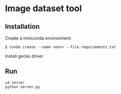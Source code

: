 # Image dataset tool

## Installation
Create a miniconda environment:
```
$ conda create --name <env> --file requirements.txt
```
Install gecko driver

## Run
```
cd server
python server.py
```
